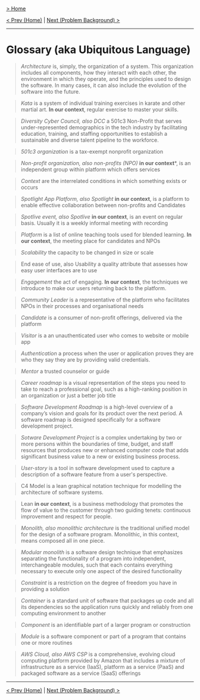 [> Home](README.md)

[< Prev (Home)](README.md)  |  [Next (Problem Background) >](1.Problem/README.md)

---

# Glossary (aka Ubiquitous Language)

> _Architecture_
is, simply, the organization of a system. This organization includes all components, how they interact with each other, the environment in which they operate, and the principles used to design the software. In many cases, it can also include the evolution of the software into the future.

> _Kata_
is a system of individual training exercises in karate and other martial art. **In our context**, regular exercise to master your skills.

> _Diversity Cyber Council, also DCC_
a 501c3 Non-Profit that serves under-represented demographics in the tech industry by facilitating education, training, and staffing opportunities to establish a sustainable and diverse talent pipeline to the workforce.

> _501c3 organization_
is a tax-exempt nonprofit organization

> _Non-profit organization, also non-profits (NPO)_ 
**in our context***, is an independent group within platform which offers services

> _Context_
are the interrelated conditions in which something exists or occurs

> _Spotlight App Platform, also Spotlight_ 
**in our context**, is a platform to enable effective collaboration between non-profits and Candidates

> _Spotlive event, also Spotlive_
**in our context**, is an event on regular basis. Usually it is a weekly informal meeting with recording

> _Platform_
is a list of online teaching tools used for blended learning. **In our context**, the meeting place for candidates and NPOs

> _Scalability_
the capacity to be changed in size or scale

> End ease of use, also Usability
a quality attribute that assesses how easy user interfaces are to use

> _Engagement_
the act of engaging. **In our context**, the techniques we introduce to make our users returning back to the platform.

> _Community Leader_
is a representative of the platform who facilitates NPOs in their processes and organisational needs

> _Candidate_
is a consumer of non-profit offerings, delivered via the platform

> _Visitor_
is a an unauthenticated user who comes to website or mobile app

> _Authentication_
a process when the user or application proves they are who they say they are by providing valid credentials.

> _Mentor_
a trusted counselor or guide

> _Career roadmap_
is a visual representation of the steps you need to take to reach a professional goal, such as a high-ranking position in an organization or just a better job title

> _Software Development Roadmap_
is a high-level overview of a company’s vision and goals for its product over the next period. A software roadmap is designed specifically for a software development project.

> _Sotware Development Project_
is a complex undertaking by two or more persons within the boundaries of time, budget, and staff resources that produces new or enhanced computer code that adds significant business value to a new or existing business process.

> _User-story_
is a tool in software development used to capture a description of a software feature from a user's perspective.

> C4 Model
is a lean graphical notation technique for modelling the architecture of software systems.

> Lean
**in our context**, is a business methodology that promotes the flow of value to the customer through two guiding tenets: continuous improvement and respect for people.

> _Monolith, also monolithic architecture_
is the traditional unified model for the design of a software program. Monolithic, in this context, means composed all in one piece.

> _Modular monolith_
is a software design technique that emphasizes separating the functionality of a program into independent, interchangeable modules, such that each contains everything necessary to execute only one aspect of the desired functionality

> _Constraint_
is a restriction on the degree of freedom you have in providing a solution

> _Container_
is a standard unit of software that packages up code and all its dependencies so the application runs quickly and reliably from one computing environment to another

> _Component_
is an identifiable part of a larger program or construction

> _Module_
is a software component or part of a program that contains one or more routines

> _AWS Cloud, also AWS CSP_
is a comprehensive, evolving cloud computing platform provided by Amazon that includes a mixture of infrastructure as a service (IaaS), platform as a service (PaaS) and packaged software as a service (SaaS) offerings


---
[< Prev (Home)](README.md)  |  [Next (Problem Background) >](1.Problem/README.md)
